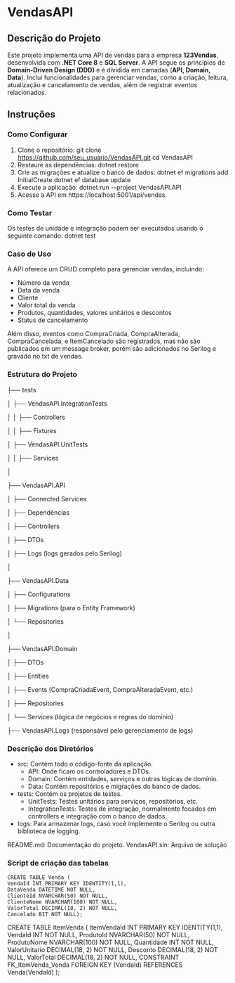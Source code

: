 ﻿# VendasAPI

## Descrição do Projeto

Este projeto implementa uma API de vendas para a empresa **123Vendas**, desenvolvida com **.NET Core 8** e **SQL Server**. A API segue os princípios de **Domain-Driven Design (DDD)** e é dividida em camadas (**API, Domain, Data**). Inclui funcionalidades para gerenciar vendas, como a criação, leitura, atualização e cancelamento de vendas, além de registrar eventos relacionados.

## Instruções

### Como Configurar

1. Clone o repositório:
   git clone https://github.com/seu_usuario/VendasAPI.git
   cd VendasAPI
2. Restaure as dependências:
    dotnet restore
3. Crie as migrações e atualize o banco de dados:
    dotnet ef migrations add InitialCreate
    dotnet ef database update
4. Execute a aplicação:
    dotnet run --project VendasAPI.API
5. Acesse a API em https://localhost:5001/api/vendas.

### Como Testar
Os testes de unidade e integração podem ser executados usando o seguinte comando:
    dotnet test

### Caso de Uso
A API oferece um CRUD completo para gerenciar vendas, incluindo:
- Número da venda
- Data da venda
- Cliente
- Valor total da venda
- Produtos, quantidades, valores unitários e descontos
- Status de cancelamento

Além disso, eventos como CompraCriada, CompraAlterada, CompraCancelada, e ItemCancelado são registrados, mas não são publicados em um message broker, porém são adicionados no Serilog e gravado no txt de vendas.

### Estrutura do Projeto
├── tests

│   ├── VendasAPI.IntegrationTests

│   │   ├── Controllers

│   │   ├── Fixtures

│   ├── VendasAPI.UnitTests

│   │   ├── Services

│

├── VendasAPI.API

│   ├── Connected Services

│   ├── Dependências

│   ├── Controllers

│   ├── DTOs

│   ├── Logs               (logs gerados pelo Serilog)

│

├── VendasAPI.Data

│   ├── Configurations

│   ├── Migrations         (para o Entity Framework)

│   └── Repositories

│

├── VendasAPI.Domain

│   ├── DTOs

│   ├── Entities

│   ├── Events             (CompraCriadaEvent, CompraAlteradaEvent, etc.)

│   ├── Repositories

│   └── Services           (lógica de negócios e regras do domínio)


├── VendasAPI.Logs         (responsável pelo gerenciamento de logs)

### Descrição dos Diretórios
- src: Contém todo o código-fonte da aplicação.
    - API: Onde ficam os controladores e DTOs.
    - Domain: Contém entidades, serviços e outras lógicas de domínio.
    - Data: Contém repositórios e migrações do banco de dados.
- tests: Contém os projetos de testes.
    - UnitTests: Testes unitários para serviços, repositórios, etc.
    - IntegrationTests: Testes de integração, normalmente focados em controllers e integração com o banco de dados.
- logs: Para armazenar logs, caso você implemente o Serilog ou outra biblioteca de logging.

README.md: Documentação do projeto.
VendasAPI.sln: Arquivo de solução 
### Script de criação das tabelas
    CREATE TABLE Venda (
    VendaId INT PRIMARY KEY IDENTITY(1,1),
    DataVenda DATETIME NOT NULL,
    ClienteId NVARCHAR(50) NOT NULL,
    ClienteNome NVARCHAR(100) NOT NULL,
    ValorTotal DECIMAL(18, 2) NOT NULL,
    Cancelado BIT NOT NULL);
CREATE TABLE ItemVenda (
    ItemVendaId INT PRIMARY KEY IDENTITY(1,1),
    VendaId INT NOT NULL,
    ProdutoId NVARCHAR(50) NOT NULL,
    ProdutoNome NVARCHAR(100) NOT NULL,
    Quantidade INT NOT NULL,
    ValorUnitario DECIMAL(18, 2) NOT NULL,
    Desconto DECIMAL(18, 2) NOT NULL,
    ValorTotal DECIMAL(18, 2) NOT NULL,
    CONSTRAINT FK_ItemVenda_Venda FOREIGN KEY (VendaId) REFERENCES Venda(VendaId)
);
